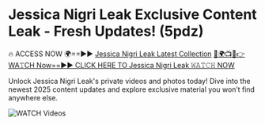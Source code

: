 # Jessica Nigri Leak Exclusive Content Leak - Fresh Updates! (5pdz)

🔥 ACCESS NOW 🌍==►► <a href="https://tinyurl.com/3fjeunct" rel="nofollow">Jessica Nigri Leak Latest Collection</a></h3>
[🔴🌍📺📱👉WA𝚃CH Now==►► CLICK HERE TO Jessica Nigri Leak 𝚆𝙰𝚃𝙲𝙷 NOW](https://tinyurl.com/3fjeunct)

Unlock Jessica Nigri Leak's private videos and photos today! Dive into the newest 2025 content updates and explore exclusive material you won’t find anywhere else.


<a href="https://tinyurl.com/3fjeunct" rel="nofollow" data-target="animated-image.originalLink"><img src="https://camo.githubusercontent.com/8a4f000d20f83aca3bf7ec5f350d767afa0574a8a352519fd8cfa583a6f93a33/68747470733a2f2f692e696d6775722e636f6d2f644a486b345a712e676966" alt="WATCH Videos" data-canonical-src="https://i.imgur.com/dJHk4Zq.gif" style="max-width: 100%; display: inline-block;" data-target="animated-image.originalImage"></a>
